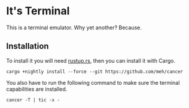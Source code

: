 It's Terminal
=============
This is a terminal emulator. Why yet another? Because.

Installation
------------
To install it you will need [rustup.rs](https://rustup.rs), then you can
install it with Cargo.

```shell
cargo +nightly install --force --git https://github.com/meh/cancer
```

You also have to run the following command to make sure the terminal
capabilities are installed.

```shell
cancer -T | tic -x -
```
